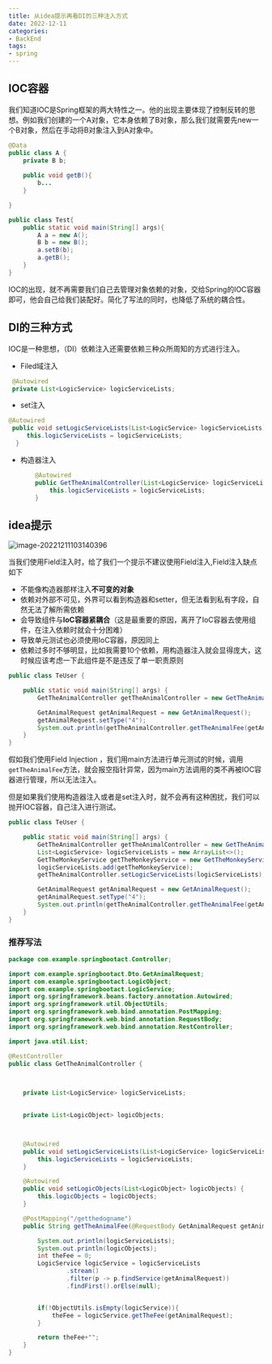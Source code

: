 ```yaml
---
title: 从idea提示再看DI的三种注入方式
date: 2022-12-11
categories:
- BackEnd
tags:
- spring
---
```


## IOC容器

我们知道IOC是Spring框架的两大特性之一。他的出现主要体现了控制反转的思想。例如我们创建的一个A对象，它本身依赖了B对象，那么我们就需要先new一个B对象，然后在手动将B对象注入到A对象中。

```java
@Data
public class A {
	private B b;
	
	public void getB(){
		b...
	}

}
```

```java
public class Test{
	public static void main(String[] args){
		A a = new A();
		B b = new B();
		a.setB(b);
		a.getB();
	}
}
```

IOC的出现，就不再需要我们自己去管理对象依赖的对象，交给Spring的IOC容器即可，他会自己给我们装配好。简化了写法的同时，也降低了系统的耦合性。

## DI的三种方式

IOC是一种思想，（DI）依赖注入还需要依赖三种众所周知的方式进行注入。

* Filed域注入

```java
 @Autowired
 private List<LogicService> logicServiceLists;
```

* set注入

```java
@Autowired
 public void setLogicServiceLists(List<LogicService> logicServiceLists) {
     this.logicServiceLists = logicServiceLists;
  }
```

* 构造器注入

  ```java
      @Autowired
      public GetTheAnimalController(List<LogicService> logicServiceLists){
          this.logicServiceLists = logicServiceLists;
      }
  ```

## idea提示

![image-20221211103140396](https://md-img-market.oss-cn-beijing.aliyuncs.com/img/image-20221211103140396.png)

当我们使用Field注入时，给了我们一个提示不建议使用Field注入,Field注入缺点如下

- 不能像构造器那样注入**不可变的对象**
- 依赖对外部不可见，外界可以看到构造器和setter，但无法看到私有字段，自然无法了解所需依赖
- 会导致组件与**IoC容器紧耦合**（这是最重要的原因，离开了IoC容器去使用组件，在注入依赖时就会十分困难）
- 导致单元测试也必须使用IoC容器，原因同上
- 依赖过多时不够明显，比如我需要10个依赖，用构造器注入就会显得庞大，这时候应该考虑一下此组件是不是违反了单一职责原则

```java
public class TeUser {

    public static void main(String[] args) {
        GetTheAnimalController getTheAnimalController = new GetTheAnimalController();

        GetAnimalRequest getAnimalRequest = new GetAnimalRequest();
        getAnimalRequest.setType("4");
        System.out.println(getTheAnimalController.getTheAnimalFee(getAnimalRequest));
    }
}
```

假如我们使用Field Injection ，我们用main方法进行单元测试的时候，调用`getTheAnimalFee`方法，就会报空指针异常，因为main方法调用的类不再被IOC容器进行管理，所以无法注入。

但是如果我们使用构造器注入或者是set注入时，就不会再有这种困扰，我们可以抛开IOC容器，自己注入进行测试。

```java
public class TeUser {

    public static void main(String[] args) {
        GetTheAnimalController getTheAnimalController = new GetTheAnimalController();
        List<LogicService> logicServiceLists = new ArrayList<>();
        GetTheMonkeyService getTheMonkeyService = new GetTheMonkeyService();
        logicServiceLists.add(getTheMonkeyService);
        getTheAnimalController.setLogicServiceLists(logicServiceLists);

        GetAnimalRequest getAnimalRequest = new GetAnimalRequest();
        getAnimalRequest.setType("4");
        System.out.println(getTheAnimalController.getTheAnimalFee(getAnimalRequest));
    }
}
```

### 推荐写法

```java
package com.example.springbootact.Controller;

import com.example.springbootact.Dto.GetAnimalRequest;
import com.example.springbootact.LogicObject;
import com.example.springbootact.LogicService;
import org.springframework.beans.factory.annotation.Autowired;
import org.springframework.util.ObjectUtils;
import org.springframework.web.bind.annotation.PostMapping;
import org.springframework.web.bind.annotation.RequestBody;
import org.springframework.web.bind.annotation.RestController;

import java.util.List;

@RestController
public class GetTheAnimalController {


  
    private List<LogicService> logicServiceLists;

 
    private List<LogicObject> logicObjects;



    @Autowired
    public void setLogicServiceLists(List<LogicService> logicServiceLists) {
        this.logicServiceLists = logicServiceLists;
    }

    @Autowired
    public void setLogicObjects(List<LogicObject> logicObjects) {
        this.logicObjects = logicObjects;
    }

    @PostMapping("/getthedogname")
    public String getTheAnimalFee(@RequestBody GetAnimalRequest getAnimalRequest){

        System.out.println(logicServiceLists);
        System.out.println(logicObjects);
        int theFee = 0;
        LogicService logicService = logicServiceLists
                .stream()
                .filter(p -> p.findService(getAnimalRequest))
                .findFirst().orElse(null);


        if(!ObjectUtils.isEmpty(logicService)){
            theFee = logicService.getTheFee(getAnimalRequest);
        }

        return theFee+"";
    }
}

```

